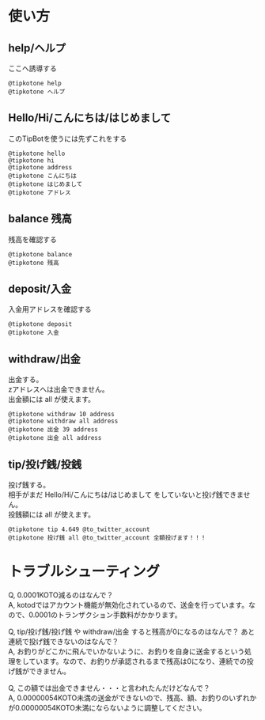 使い方
======

help/ヘルプ
-----------

ここへ誘導する

    @tipkotone help
    @tipkotone ヘルプ

Hello/Hi/こんにちは/はじめまして
--------------------------------

このTipBotを使うには先ずこれをする

    @tipkotone hello
    @tipkotone hi
    @tipkotone address
    @tipkotone こんにちは
    @tipkotone はじめまして
    @tipkotone アドレス

balance 残高
-------------

残高を確認する

    @tipkotone balance
    @tipkotone 残高

deposit/入金
------------

入金用アドレスを確認する

    @tipkotone deposit
    @tipkotone 入金

withdraw/出金
-------------

出金する。  
zアドレスへは出金できません。  
出金額には all が使えます。

    @tipkotone withdraw 10 address
    @tipkotone withdraw all address
    @tipkotone 出金 39 address
    @tipkotone 出金 all address

tip/投げ銭/投銭
---------------

投げ銭する。  
相手がまだ Hello/Hi/こんにちは/はじめまして をしていないと投げ銭できません。  
投銭額には all が使えます。

    @tipkotone tip 4.649 @to_twitter_account
    @tipkotone 投げ銭 all @to_twitter_account 全額投げます！！！

トラブルシューティング
======================

Q, 0.0001KOTO減るのはなんで？  
A, kotodではアカウント機能が無効化されているので、送金を行っています。なので、0.0001のトランザクション手数料がかかります。  
  
Q, tip/投げ銭/投げ銭 や withdraw/出金 すると残高が0になるのはなんで？ あと連続で投げ銭できないのはなんで？  
A, お釣りがどこかに飛んでいかないように、お釣りを自身に送金するという処理をしています。なので、お釣りが承認されるまで残高は0になり、連続での投げ銭ができません。  
  
Q, この額では出金できません・・・と言われたんだけどなんで？  
A, 0.00000054KOTO未満の送金ができないので、残高、額、お釣りのいずれかが0.00000054KOTO未満にならないように調整してください。  


